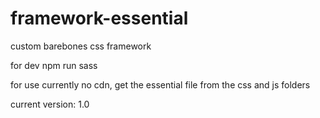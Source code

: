 # framework-essential

custom barebones css framework

for dev
npm run sass

for use
currently no cdn, get the essential file from the css and js folders

current version: 1.0
